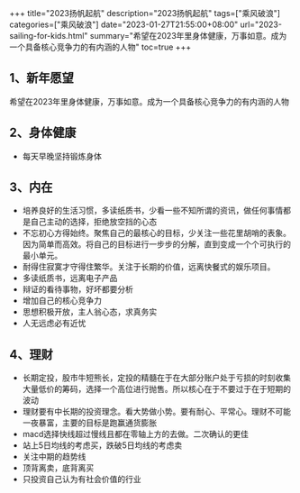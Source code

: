 +++
title="2023扬帆起航"
description="2023扬帆起航"
tags=["乘风破浪"]
categories=["乘风破浪"]
date="2023-01-27T21:55:00+08:00" 
url="2023-sailing-for-kids.html"
summary="希望在2023年里身体健康，万事如意。成为一个具备核心竞争力的有内涵的人物"
toc=true
+++

## 1、新年愿望

希望在2023年里身体健康，万事如意。成为一个具备核心竞争力的有内涵的人物

## 2、身体健康

+ 每天早晚坚持锻炼身体

## 3、内在

+ 培养良好的生活习惯，多读纸质书，少看一些不知所谓的资讯，做任何事情都是自己主动的选择，拒绝放空挡的心态
+ 不忘初心方得始终。聚焦自己的最核心的目标，少关注一些花里胡哨的表象。因为简单而高效。将自己的目标进行一步步的分解，直到变成一个个可执行的最小单元。
+ 耐得住寂寞才守得住繁华。关注于长期的价值，远离快餐式的娱乐项目。
+ 多读纸质书，远离电子产品
+ 辩证的看待事物，好坏都要分析
+ 增加自己的核心竞争力
+ 思想积极开放，主人翁心态，求真务实
+ 人无远虑必有近忧

## 4、理财

+ 长期定投，股市牛短熊长，定投的精髓在于在大部分账户处于亏损的时刻收集大量低价的筹码，选择一个高位进行抛售。所以核心在于不要过于在于短期的波动
+ 理财要有中长期的投资理念。看大势做小势。要有耐心、平常心。理财不可能一夜暴富，主要的目标是跑赢通货膨胀
+ macd选择快线超过慢线且都在零轴上方的去做。二次确认的更佳
+ 站上5日均线的考虑买，跌破5日均线的考虑卖
+ 关注中期的趋势线
+ 顶背离卖，底背离买
+ 只投资自己认为有社会价值的行业

